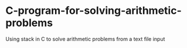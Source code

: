 # C-program-for-solving-arithmetic-problems
Using stack in C to solve arithmetic problems from a text file input
